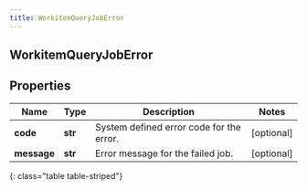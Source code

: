 ```yaml
---
title: WorkitemQueryJobError
---
```

## WorkitemQueryJobError

## Properties

|Name | Type | Description | Notes|
|------------ | ------------- | ------------- | -------------|
| **code** | **str** | System defined error code for the error. | [optional] |
| **message** | **str** | Error message for the failed job. | [optional] |
{: class="table table-striped"}


